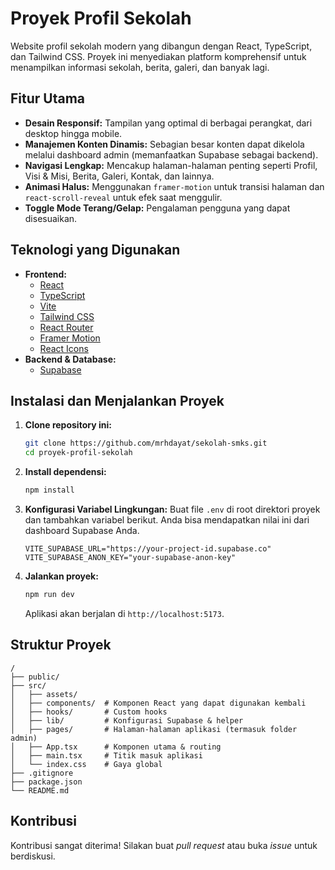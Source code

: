 # Proyek Profil Sekolah

Website profil sekolah modern yang dibangun dengan React, TypeScript, dan Tailwind CSS. Proyek ini menyediakan platform komprehensif untuk menampilkan informasi sekolah, berita, galeri, dan banyak lagi.

## Fitur Utama

- **Desain Responsif:** Tampilan yang optimal di berbagai perangkat, dari desktop hingga mobile.
- **Manajemen Konten Dinamis:** Sebagian besar konten dapat dikelola melalui dashboard admin (memanfaatkan Supabase sebagai backend).
- **Navigasi Lengkap:** Mencakup halaman-halaman penting seperti Profil, Visi & Misi, Berita, Galeri, Kontak, dan lainnya.
- **Animasi Halus:** Menggunakan `framer-motion` untuk transisi halaman dan `react-scroll-reveal` untuk efek saat menggulir.
- **Toggle Mode Terang/Gelap:** Pengalaman pengguna yang dapat disesuaikan.

## Teknologi yang Digunakan

- **Frontend:**
  - [React](https://reactjs.org/)
  - [TypeScript](https://www.typescriptlang.org/)
  - [Vite](https://vitejs.dev/)
  - [Tailwind CSS](https://tailwindcss.com/)
  - [React Router](https://reactrouter.com/)
  - [Framer Motion](https://www.framer.com/motion/)
  - [React Icons](https://react-icons.github.io/react-icons/)
- **Backend & Database:**
  - [Supabase](https://supabase.io/)

## Instalasi dan Menjalankan Proyek

1.  **Clone repository ini:**
    ```bash
    git clone https://github.com/mrhdayat/sekolah-smks.git
    cd proyek-profil-sekolah
    ```

2.  **Install dependensi:**
    ```bash
    npm install
    ```

3.  **Konfigurasi Variabel Lingkungan:**
    Buat file `.env` di root direktori proyek dan tambahkan variabel berikut. Anda bisa mendapatkan nilai ini dari dashboard Supabase Anda.

    ```env
    VITE_SUPABASE_URL="https://your-project-id.supabase.co"
    VITE_SUPABASE_ANON_KEY="your-supabase-anon-key"
    ```

4.  **Jalankan proyek:**
    ```bash
    npm run dev
    ```
    Aplikasi akan berjalan di `http://localhost:5173`.

## Struktur Proyek

```
/
├── public/
├── src/
│   ├── assets/
│   ├── components/  # Komponen React yang dapat digunakan kembali
│   ├── hooks/       # Custom hooks
│   ├── lib/         # Konfigurasi Supabase & helper
│   ├── pages/       # Halaman-halaman aplikasi (termasuk folder admin)
│   ├── App.tsx      # Komponen utama & routing
│   ├── main.tsx     # Titik masuk aplikasi
│   └── index.css    # Gaya global
├── .gitignore
├── package.json
└── README.md
```

## Kontribusi

Kontribusi sangat diterima! Silakan buat *pull request* atau buka *issue* untuk berdiskusi.
